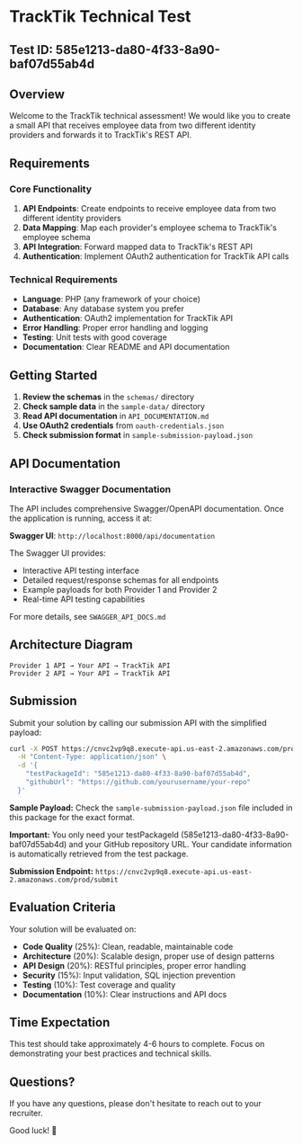 # TrackTik Technical Test

## Test ID: 585e1213-da80-4f33-8a90-baf07d55ab4d

## Overview

Welcome to the TrackTik technical assessment! We would like you to create a small API that receives employee data from two different identity providers and forwards it to TrackTik's REST API.

## Requirements

### Core Functionality
1. **API Endpoints**: Create endpoints to receive employee data from two different identity providers
2. **Data Mapping**: Map each provider's employee schema to TrackTik's employee schema
3. **API Integration**: Forward mapped data to TrackTik's REST API
4. **Authentication**: Implement OAuth2 authentication for TrackTik API calls

### Technical Requirements
- **Language**: PHP (any framework of your choice)
- **Database**: Any database system you prefer
- **Authentication**: OAuth2 implementation for TrackTik API
- **Error Handling**: Proper error handling and logging
- **Testing**: Unit tests with good coverage
- **Documentation**: Clear README and API documentation

## Getting Started

1. **Review the schemas** in the `schemas/` directory
2. **Check sample data** in the `sample-data/` directory
3. **Read API documentation** in `API_DOCUMENTATION.md`
4. **Use OAuth2 credentials** from `oauth-credentials.json`
5. **Check submission format** in `sample-submission-payload.json`

## API Documentation

### Interactive Swagger Documentation
The API includes comprehensive Swagger/OpenAPI documentation. Once the application is running, access it at:

**Swagger UI**: `http://localhost:8000/api/documentation`

The Swagger UI provides:
- Interactive API testing interface
- Detailed request/response schemas for all endpoints
- Example payloads for both Provider 1 and Provider 2
- Real-time API testing capabilities

For more details, see `SWAGGER_API_DOCS.md`

## Architecture Diagram

```
Provider 1 API → Your API → TrackTik API
Provider 2 API → Your API → TrackTik API
```

## Submission

Submit your solution by calling our submission API with the simplified payload:

```bash
curl -X POST https://cnvc2vp9q8.execute-api.us-east-2.amazonaws.com/prod/submit \
  -H "Content-Type: application/json" \
  -d '{
    "testPackageId": "585e1213-da80-4f33-8a90-baf07d55ab4d",
    "githubUrl": "https://github.com/yourusername/your-repo"
  }'
```

**Sample Payload:** Check the `sample-submission-payload.json` file included in this package for the exact format.

**Important:** You only need your testPackageId (585e1213-da80-4f33-8a90-baf07d55ab4d) and your GitHub repository URL. Your candidate information is automatically retrieved from the test package.

**Submission Endpoint:** `https://cnvc2vp9q8.execute-api.us-east-2.amazonaws.com/prod/submit`

## Evaluation Criteria

Your solution will be evaluated on:
- **Code Quality** (25%): Clean, readable, maintainable code
- **Architecture** (20%): Scalable design, proper use of design patterns
- **API Design** (20%): RESTful principles, proper error handling
- **Security** (15%): Input validation, SQL injection prevention
- **Testing** (10%): Test coverage and quality
- **Documentation** (10%): Clear instructions and API docs

## Time Expectation

This test should take approximately 4-6 hours to complete. Focus on demonstrating your best practices and technical skills.

## Questions?

If you have any questions, please don't hesitate to reach out to your recruiter.

Good luck! 🚀
